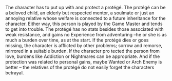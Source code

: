 The character has to put up with and protect a protégé. The protégé can be a beloved child, an elderly but respected mentor, a soulmate or just an annoying relative whose welfare is connected to a future inheritance for the character. Either way, this person is played by the Game Master and tends to get into trouble. The protégé has no stats besides those associated with weak resistance, and gains no Experience from adventuring –he or she is as much a burden over time, as at the start.
If the protégé dies or goes missing, the character is afflicted by other problems; sorrow and remorse, mirrored in a suitable burden. If the character pro tected the person from love, burdens like Addiction or Nightmares can be appropriate. And if the protection was related to personal gains, maybe Wanted or Arch Enemy is better – the relatives of the protégé do not easily forget the characters betrayal.